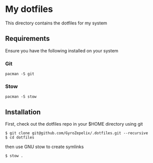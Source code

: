 # My dotfiles

This directory contains the dotfiles for my system

## Requirements

Ensure you have the following installed on your system

### Git

```
pacman -S git
```

### Stow

```
pacman -S stow
```

## Installation

First, check out the dotfiles repo in your $HOME directory using git

```
$ git clone git@github.com/GyroZepelix/.dotfiles.git --recursive
$ cd dotfiles
```

then use GNU stow to create symlinks

```
$ stow .
```
